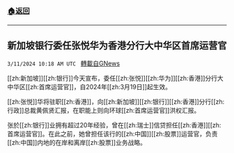 ###  [:house:返回](README.md)
---


## 新加坡银行委任张悦华为香港分行大中华区首席运营官
`3/11/2024 10:18 AM UTC ` [轉載自GNews](https://gnews.org/articles/2384039)

[[zh:新加坡]][[zh:银行]]今天宣布，委任[[zh:张悦]][[zh:华为]][[zh:香港]]分行大中华区[[zh:首席运营官]]，自2024年[[zh:3月19日]]起生效。

[[zh:张悦]]华将驻职[[zh:香港]]，向[[zh:新加坡]][[zh:银行]][[zh:香港]]分行[[zh:行政]]总裁黄佩贤汇报，在职能上则向环球[[zh:首席运营官]]洪权汇报。

张於[[zh:银行]]业拥有超过20年经验，曾在[[zh:瑞士]]信贷担任[[zh:香港]][[zh:首席运营官]]。在此之前，她曾担任该行的[[zh:中国]][[zh:股票]]运营官，负责[[zh:中国]]内地的在岸和离岸[[zh:股票]]业务战略。
